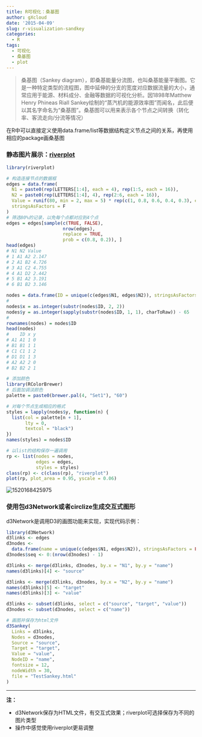 ```yaml
---
title: R可视化：桑基图
author: gXcloud
date: '2015-04-09'
slug: r-visualization-sandkey
categories:
  - R
tags:
  - 可视化
  - 桑基图
  - plot
---
```



> 桑基图（Sankey diagram），即桑基能量分流图，也叫桑基能量平衡图。它是一种特定类型的流程图，图中延伸的分支的宽度对应数据流量的大小，通常应用于能源、材料成分、金融等数据的可视化分析。因1898年Matthew Henry Phineas Riall Sankey绘制的“蒸汽机的能源效率图”而闻名，此后便以其名字命名为“桑基图”。桑基图可以用来表示各个节点之间转换（转化率、客流走向/分流等情况）

在R中可以直接定义使用data.frame/list等数据结构定义节点之间的关系，再使用相应的package画桑基图

### 静态图片展示：[riverplot](http://www.exegetic.biz/blog/2014/08/plotting-flows-with-riverplot/)

```R
library(riverplot)

# 构造连接节点的数据框
edges = data.frame(
  N1 = paste0(rep(LETTERS[1:4], each = 4), rep(1:5, each = 16)),
  N2 = paste0(rep(LETTERS[1:4], 4), rep(2:6, each = 16)),
  Value = runif(80, min = 2, max = 5) * rep(c(1, 0.8, 0.6, 0.4, 0.3), each = 16),
  stringsAsFactors = F
)
# 筛选80%的记录，以免每个点都对应到4个点
edges = edges[sample(c(TRUE, FALSE),
                     nrow(edges),
                     replace = TRUE,
                     prob = c(0.8, 0.2)), ]
head(edges)
# N1 N2 Value
# 1 A1 A2 2.147
# 2 A1 B2 4.726
# 3 A1 C2 4.755
# 4 A1 D2 2.442
# 5 B1 A2 3.191
# 6 B1 B2 3.146

nodes = data.frame(ID = unique(c(edges$N1, edges$N2)), stringsAsFactors = FALSE)
#
nodes$x = as.integer(substr(nodes$ID, 2, 2))
nodes$y = as.integer(sapply(substr(nodes$ID, 1, 1), charToRaw)) - 65
#
rownames(nodes) = nodes$ID
head(nodes)
#    ID x y
# A1 A1 1 0
# B1 B1 1 1
# C1 C1 1 2
# D1 D1 1 3
# A2 A2 2 0
# B2 B2 2 1

# 添加颜色
library(RColorBrewer)
# 后面加调淡颜色
palette = paste0(brewer.pal(4, "Set1"), "60")

# 对每个节点生成相应的格式
styles = lapply(nodes$y, function(n) {
  list(col = palette[n + 1],
       lty = 0,
       textcol = "black")
})
names(styles) = nodes$ID

# 以list的结构保存一遍调用
rp <- list(nodes = nodes,
           edges = edges,
           styles = styles)
class(rp) <- c(class(rp), "riverplot")
plot(rp, plot_area = 0.95, yscale = 0.06)
```

![1520168425975](/Users/xuweiyun/Downloads/1520168425975.jpg)



### 使用包d3Network或者circlize生成交互式图形

d3Network是调用D3的画图功能来实现，实现代码示例：

```R
library(d3Network)
d3links <- edges
d3nodes <-
  data.frame(name = unique(c(edges$N1, edges$N2)), stringsAsFactors = FALSE)
d3nodes$seq <- 0:(nrow(d3nodes) - 1)

d3links <- merge(d3links, d3nodes, by.x = "N1", by.y = "name")
names(d3links)[4] <- "source"

d3links <- merge(d3links, d3nodes, by.x = "N2", by.y = "name")
names(d3links)[5] <- "target"
names(d3links)[3] <- "value"

d3links <- subset(d3links, select = c("source", "target", "value"))
d3nodes <- subset(d3nodes, select = c("name"))

# 画图并保存为html文件
d3Sankey(
  Links = d3links,
  Nodes = d3nodes,
  Source = "source",
  Target = "target",
  Value = "value",
  NodeID = "name",
  fontsize = 12,
  nodeWidth = 30,
  file = "TestSankey.html"
)  
```



------

**注：**

- d3Network保存为HTML文件，有交互式效果；riverplot可选择保存为不同的图片类型
- 操作中感觉使用riverplot更易调整